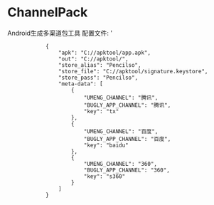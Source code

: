 # ChannelPack
Android生成多渠道包工具
    配置文件:
    '
    
                {
                    "apk": "C://apktool/app.apk",
                    "out": "C://apktool/",
                    "store_alias": "Pencilso",
                    "store_file": "C://apktool/signature.keystore",
                    "store_pass": "Pencilso",
                    "meta-data": [
                        {
                            "UMENG_CHANNEL": "腾讯",
                            "BUGLY_APP_CHANNEL": "腾讯",
                            "key": "tx"
                        },
                        {
                            "UMENG_CHANNEL": "百度",
                            "BUGLY_APP_CHANNEL": "百度",
                            "key": "baidu"
                        },
                        {
                            "UMENG_CHANNEL": "360",
                            "BUGLY_APP_CHANNEL": "360",
                            "key": "s360"
                        }
                    ]
                }